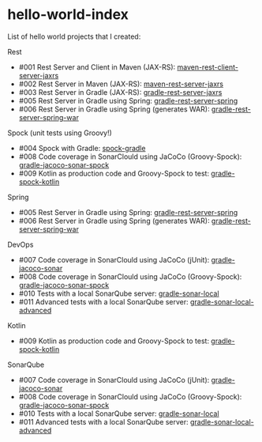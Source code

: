 # hello-world-index
List of hello world projects that I created:

Rest
* #001 Rest Server and Client in Maven (JAX-RS): [maven-rest-client-server-jaxrs](https://github.com/topera/maven-rest-client-server-jaxrs)
* #002 Rest Server in Maven (JAX-RS): [maven-rest-server-jaxrs](https://github.com/topera/maven-rest-server-jaxrs)
* #003 Rest Server in Gradle (JAX-RS): [gradle-rest-server-jaxrs](https://github.com/topera/gradle-rest-server-jaxrs)
* #005 Rest Server in Gradle using Spring: [gradle-rest-server-spring](https://github.com/topera/gradle-rest-server-spring)
* #006 Rest Server in Gradle using Spring (generates WAR): [gradle-rest-server-spring-war](https://github.com/topera/gradle-rest-server-spring-war)

Spock (unit tests using Groovy!)
* #004 Spock with Gradle: [spock-gradle](https://github.com/topera/gradle-spock)
* #008 Code coverage in SonarClould using JaCoCo (Groovy-Spock): [gradle-jacoco-sonar-spock](https://github.com/topera/gradle-jacoco-sonar-spock)
* #009 Kotlin as production code and Groovy-Spock to test: [gradle-spock-kotlin](https://github.com/topera/gradle-spock-kotlin)

Spring
* #005 Rest Server in Gradle using Spring: [gradle-rest-server-spring](https://github.com/topera/gradle-rest-server-spring)
* #006 Rest Server in Gradle using Spring (generates WAR): [gradle-rest-server-spring-war](https://github.com/topera/gradle-rest-server-spring-war)

DevOps
* #007 Code coverage in SonarClould using JaCoCo (jUnit): [gradle-jacoco-sonar](https://github.com/topera/gradle-jacoco-sonar)
* #008 Code coverage in SonarClould using JaCoCo (Groovy-Spock): [gradle-jacoco-sonar-spock](https://github.com/topera/gradle-jacoco-sonar-spock)
* #010 Tests with a local SonarQube server: [gradle-sonar-local](https://github.com/topera/gradle-sonar-local)
* #011 Advanced tests with a local SonarQube server: [gradle-sonar-local-advanced](https://github.com/topera/gradle-sonar-local-advanced)

Kotlin
* #009 Kotlin as production code and Groovy-Spock to test: [gradle-spock-kotlin](https://github.com/topera/gradle-spock-kotlin)

SonarQube
* #007 Code coverage in SonarClould using JaCoCo (jUnit): [gradle-jacoco-sonar](https://github.com/topera/gradle-jacoco-sonar)
* #008 Code coverage in SonarClould using JaCoCo (Groovy-Spock): [gradle-jacoco-sonar-spock](https://github.com/topera/gradle-jacoco-sonar-spock)
* #010 Tests with a local SonarQube server: [gradle-sonar-local](https://github.com/topera/gradle-sonar-local)
* #011 Advanced tests with a local SonarQube server: [gradle-sonar-local-advanced](https://github.com/topera/gradle-sonar-local-advanced)